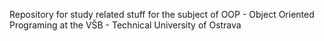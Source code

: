 Repository for study related stuff for the subject of OOP - Object Oriented Programing at the VŠB - Technical University of Ostrava
